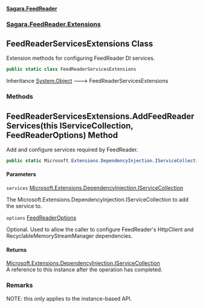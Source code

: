 #### [Sagara.FeedReader](index.md 'index')
### [Sagara.FeedReader.Extensions](index.md#Sagara.FeedReader.Extensions 'Sagara.FeedReader.Extensions')

## FeedReaderServicesExtensions Class

Extension methods for configuring FeedReader DI services.

```csharp
public static class FeedReaderServicesExtensions
```

Inheritance [System.Object](https://docs.microsoft.com/en-us/dotnet/api/System.Object 'System.Object') &#129106; FeedReaderServicesExtensions
### Methods

<a name='Sagara.FeedReader.Extensions.FeedReaderServicesExtensions.AddFeedReaderServices(thisMicrosoft.Extensions.DependencyInjection.IServiceCollection,Sagara.FeedReader.Configuration.FeedReaderOptions)'></a>

## FeedReaderServicesExtensions.AddFeedReaderServices(this IServiceCollection, FeedReaderOptions) Method

Add and configure services required by FeedReader.

```csharp
public static Microsoft.Extensions.DependencyInjection.IServiceCollection AddFeedReaderServices(this Microsoft.Extensions.DependencyInjection.IServiceCollection services, Sagara.FeedReader.Configuration.FeedReaderOptions? options=null);
```
#### Parameters

<a name='Sagara.FeedReader.Extensions.FeedReaderServicesExtensions.AddFeedReaderServices(thisMicrosoft.Extensions.DependencyInjection.IServiceCollection,Sagara.FeedReader.Configuration.FeedReaderOptions).services'></a>

`services` [Microsoft.Extensions.DependencyInjection.IServiceCollection](https://docs.microsoft.com/en-us/dotnet/api/Microsoft.Extensions.DependencyInjection.IServiceCollection 'Microsoft.Extensions.DependencyInjection.IServiceCollection')

The Microsoft.Extensions.DependencyInjection.IServiceCollection to add the service to.

<a name='Sagara.FeedReader.Extensions.FeedReaderServicesExtensions.AddFeedReaderServices(thisMicrosoft.Extensions.DependencyInjection.IServiceCollection,Sagara.FeedReader.Configuration.FeedReaderOptions).options'></a>

`options` [FeedReaderOptions](Sagara.FeedReader.Configuration.FeedReaderOptions.md 'Sagara.FeedReader.Configuration.FeedReaderOptions')

Optional. Used to allow the caller to configure FeedReader's HttpClient and RecyclableMemoryStreamManager dependencies.

#### Returns
[Microsoft.Extensions.DependencyInjection.IServiceCollection](https://docs.microsoft.com/en-us/dotnet/api/Microsoft.Extensions.DependencyInjection.IServiceCollection 'Microsoft.Extensions.DependencyInjection.IServiceCollection')  
A reference to this instance after the operation has completed.

### Remarks
NOTE: this only applies to the instance-based API.